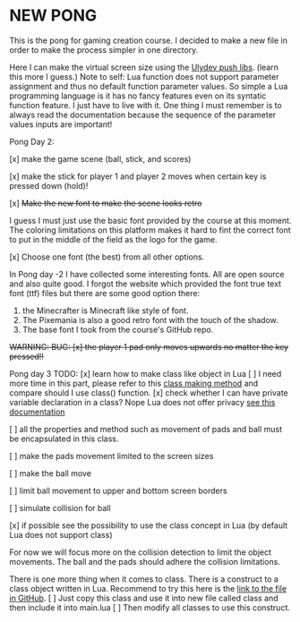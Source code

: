 # NEW PONG
This is the pong for gaming creation course.
I decided to make a new file in order to make the process simpler in one directory.

Here I can make the virtual screen size using the [Ulydev push libs](https://github.com/Ulydev/push). (learn this more I guess.)
Note to self: Lua function does not support parameter assignment and thus no default function parameter values. 
So simple a Lua programming language is it has no fancy features even on its syntatic function feature. I just have to live with it. 
One thing I must remember is to always read the documentation because the sequence of the parameter values inputs are important!

Pong Day 2:

[x] make the game scene (ball, stick, and scores)

[x] make the stick for player 1 and player 2 moves when certain key is pressed down (hold)!

[x] ~~Make the new font to make the scene looks retro~~

I guess I must just use the basic font provided by the course at this moment. The coloring limitations on this platform makes it hard to fint the correct font to put in the middle of the field as the logo for the game. 

[x] Choose one font (the best) from all other options. 

In Pong day -2 I have collected some interesting fonts.
All are open source and also quite good.
I forgot the website which provided the font true text font (ttf) files but there are some good option there:
1. the Minecrafter is Minecraft like style of font.
1. The Pixemania is also a good retro font with the touch of the shadow.
1. The base font I took from the course's GitHub repo.

~~WARNING: BUG: 
[x] the player 1 pad only moves upwards no matter the key pressed!!~~

Pong day 3 TODO:
[x] learn how to make class like object in Lua
    [ ] I need more time in this part, please refer to this [class making method](http://lua-users.org/wiki/SimpleLuaClasses) and compare should I use class() function.
    [x] check whether I can have private variable declaration in a class? Nope Lua does not offer privacy [see this documentation](https://www.lua.org/pil/16.4.html)

[ ] all the properties and method such as movement of pads and ball must be encapsulated in this class.

[ ] make the pads movement limited to the screen sizes

[ ] make the ball move

[ ] limit ball movement to upper and bottom screen borders

[ ] simulate collision for ball

[x] if possible see the possibility to use the class concept in Lua (by default Lua does not support class) 

For now we will focus more on the collision detection to limit the object movements. 
The ball and the pads should adhere the collision limitations.

There is one more thing when it comes to class. There is a construct to a class object written in Lua.
Recommend to try this here is the [link to the file in GitHub](https://github.com/m00racle/hump/blob/master/class.lua). 
[ ] Just copy this class and use it into new file called class and then include it into main.lua
[ ] Then modify all classes to use this construct.